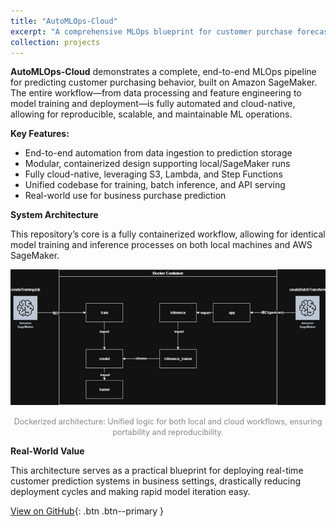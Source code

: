 ```yaml
---
title: "AutoMLOps-Cloud"
excerpt: "A comprehensive MLOps blueprint for customer purchase forecasting, leveraging containerized SageMaker workflows and automated AWS deployments.<br/><a href='https://github.com/drink36/AutoMLOps-Cloud'><img src='/images/test-1.png' style='width:350px; border-radius:12px; box-shadow:0 2px 10px rgba(0,0,0,.1);'></a><br/><span style='font-size:90%;color:#888;'>Dokcer Container Architecture</span>"
collection: projects
---
```


**AutoMLOps-Cloud** demonstrates a complete, end-to-end MLOps pipeline for predicting customer purchasing behavior, built on Amazon SageMaker.
The entire workflow—from data processing and feature engineering to model training and deployment—is fully automated and cloud-native, allowing for reproducible, scalable, and maintainable ML operations.

**Key Features:**
- End-to-end automation from data ingestion to prediction storage
- Modular, containerized design supporting local/SageMaker runs
- Fully cloud-native, leveraging S3, Lambda, and Step Functions
- Unified codebase for training, batch inference, and API serving
- Real-world use for business purchase prediction

**System Architecture**

This repository’s core is a fully containerized workflow, allowing for identical model training and inference processes on both local machines and AWS SageMaker.

[![Docker Architecture Diagram](/images/test-1.png)](https://github.com/drink36/AutoMLOps-Cloud)
<p align="center"><span style="font-size:90%;color:#888;">Dockerized architecture: Unified logic for both local and cloud workflows, ensuring portability and reproducibility.</span> </p>

**Real-World Value**

This architecture serves as a practical blueprint for deploying real-time customer prediction systems in business settings, drastically reducing deployment cycles and making rapid model iteration easy.

[View on GitHub](https://github.com/drink36/AutoMLOps-Cloud){: .btn .btn--primary }
